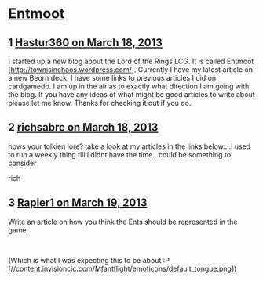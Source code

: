 # [Entmoot](https://community.fantasyflightgames.com/topic/80974-entmoot/)

## 1 [Hastur360 on March 18, 2013](https://community.fantasyflightgames.com/topic/80974-entmoot/?do=findComment&comment=775162)

I started up a new blog about the Lord of the Rings LCG. It is called Entmoot [http://townisinchaos.wordpress.com/]. Currently I have my latest article on a new Beorn deck. I have some links to previous articles I did on cardgamedb. I am up in the air as to exactly what direction I am going with the blog. If you have any ideas of what might be good articles to write about please let me know. Thanks for checking it out if you do.

## 2 [richsabre on March 18, 2013](https://community.fantasyflightgames.com/topic/80974-entmoot/?do=findComment&comment=775181)

hows your tolkien lore? take a look at my articles in the links below….i used to run a weekly thing till i didnt have the time…could be something to consider

rich

## 3 [Rapier1 on March 19, 2013](https://community.fantasyflightgames.com/topic/80974-entmoot/?do=findComment&comment=775663)

Write an article on how you think the Ents should be represented in the game.

 

(Which is what I was expecting this to be about :P [//content.invisioncic.com/Mfantflight/emoticons/default_tongue.png])

